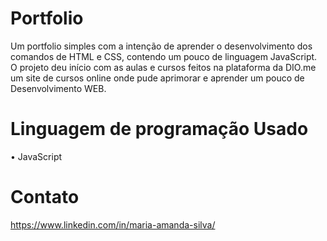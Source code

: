 # Portfolio
Um portfolio simples com a intenção de aprender o desenvolvimento dos comandos de HTML e CSS, contendo um pouco de linguagem JavaScript. O projeto deu início com as aulas e cursos feitos na plataforma da DIO.me um site de cursos online onde pude aprimorar e aprender um pouco de Desenvolvimento WEB.

# Linguagem de programação Usado
•	JavaScript

<script type="text/javascript">
        window.addEventListener('scroll', function(){
            var header = document.querySelector('header');
            header.classList.toggle('sticky', window.scrollY > 0);
        });
        function toggleMenu(){
            var menuToggle = document.querySelector('.toggle');
            var menu = document.querySelector('.menu');
            menuToggle.classList.toggle('active');
            menu.classList.toggle('active');
        }
    </script>

# Contato

https://www.linkedin.com/in/maria-amanda-silva/
